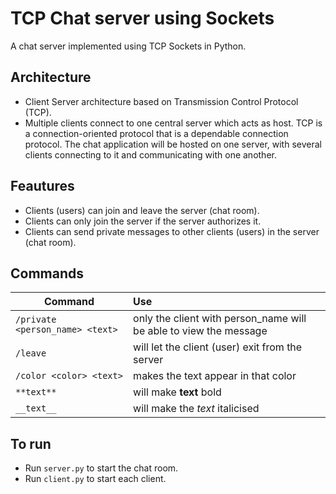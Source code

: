 # TCP Chat server using Sockets
A chat server implemented using TCP Sockets in Python.

## Architecture
- Client Server architecture based on Transmission Control Protocol (TCP).
- Multiple clients connect to one central server which acts as host. 
TCP is a connection-oriented protocol that is a dependable connection protocol.
The chat application will be hosted on one server, with several clients
connecting to it and communicating with one another.

## Feautures 
* Clients (users) can join and leave the server (chat room).
* Clients can only join the server if the server authorizes it.
* Clients can send private messages to other clients (users) in the server (chat room).
## Commands
| Command | Use |
|---------------------------|:---------------------------|
| `/private <person_name> <text>` | only the client with person_name will be able to view the message |
|  `/leave` |  will let the client (user) exit from the server |
|  `/color <color> <text>` |   makes the text appear in that color |
| `**text**` |   will make <b>text</b> bold |
|  `__text__` | will make the <i>text</i> italicised |   


## To run
* Run ``server.py`` to start the chat room.
* Run ``client.py`` to start each client.
